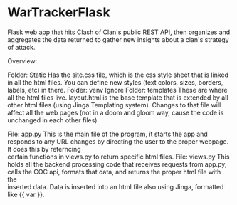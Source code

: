 # WarTrackerFlask
Flask web app that hits Clash of Clan's public REST API, then organizes and aggregates the data returned to gather new insights about a clan's strategy of attack.

Overview:

Folder: Static
    Has the site.css file, which is the css style sheet that is linked in all the html files. You can define new styles (text colors, sizes, borders, labels, etc) in 
    there.
Folder: venv
    Ignore
Folder: templates
    These are where all the html files live. layout.html is the base template that is extended by all other html files (using Jinga Templating system). Changes to that 
    file will affect all the web pages (not in a doom and gloom way, cause the code is unchanged in each other files)
  
File: app.py
    This is the main file of the program, it starts the app and responds to any URL changes by directing the user to the proper webpage. It does this by referncing       
    certain functions in views.py to return specific html files.
File: views.py
    This holds all the backend processing code that receives requests from app.py, calls the COC api, formats that data, and returns the proper html file with the    
    inserted data.
    Data is inserted into an html file also using Jinga, formatted like {{ var }}.
